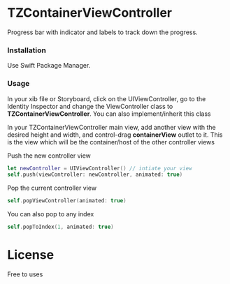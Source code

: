 # TZContainerViewController

Progress bar with indicator and labels to track down the progress.

### Installation
Use Swift Package Manager.

### Usage
 In your xib file or Storyboard, click on the UIViewController, go to the Identity Inspector and change the ViewController class  to **TZContainerViewController**. You can also implement/inherit this class
 
 In your TZContainerViewController main view, add another view with the desired height and width, and control-drag **containerView** outlet to it. This is the view which will be the container/host of the other controller views

Push the new controller view
```swift
let newController = UIViewController() // intiate your view
self.push(viewController: newController, animated: true)
```

Pop the current controller view
```swift
self.popViewController(animated: true)
```
You can also pop to any index
```swift
self.popToIndex(1, animated: true)
```

# License
Free to uses




